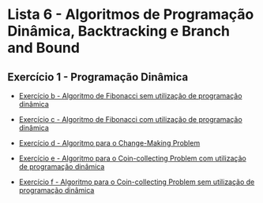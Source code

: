 # Lista 6 - Algoritmos de **Programação Dinâmica, Backtracking e Branch and Bound**

## Exercício 1 - Programação Dinâmica

* [Exercício b - Algoritmo de Fibonacci sem utilização de programação dinâmica](https://github.com/marcuslamounier/PPGCC-PCC104/blob/main/lista6/fibonacci.cpp)

* [Exercício c - Algoritmo de Fibonacci com utilização de programação dinâmica](https://github.com/marcuslamounier/PPGCC-PCC104/blob/main/lista6/fibonacci.cpp)

* [Exercício d - Algoritmo para o Change-Making Problem](https://github.com/marcuslamounier/PPGCC-PCC104/blob/main/lista6/changeMaking.cpp)

* [Exercício e - Algoritmo para o Coin-collecting Problem com utilização de programação dinâmica](https://github.com/marcuslamounier/PPGCC-PCC104/blob/main/lista6/coinCollecting.cpp)

* [Exercício f - Algoritmo para o Coin-collecting Problem sem utilização de programação dinâmica](https://github.com/marcuslamounier/PPGCC-PCC104/blob/main/lista6/coinCollecting.cpp)

<!-- * [Exercício d - Algoritmo para Change-Making Problem](https://github.com/marcuslamounier/PPGCC-PCC104/blob/main/lista6/changeMaking.cpp)

* [Exercício d - Algoritmo para Change-Making Problem](https://github.com/marcuslamounier/PPGCC-PCC104/blob/main/lista6/changeMaking.cpp)

* [Exercício d - Algoritmo para Change-Making Problem](https://github.com/marcuslamounier/PPGCC-PCC104/blob/main/lista6/changeMaking.cpp)

* [Exercício d - Algoritmo para Change-Making Problem](https://github.com/marcuslamounier/PPGCC-PCC104/blob/main/lista6/changeMaking.cpp)

## Exercício 2 - Backtracking

* [Exercício b]() - Algoritmo 
* [Exercício b]() - Algoritmo 
* [Exercício b]() - Algoritmo 
* [Exercício b]() - Algoritmo 
* [Exercício b]() - Algoritmo 

## Exercício 3 - Branch and Bound

* [Exercício b]() - Algoritmo 
* [Exercício b]() - Algoritmo 
* [Exercício b]() - Algoritmo 
* [Exercício b]() - Algoritmo 
* [Exercício b]() - Algoritmo  -->